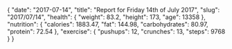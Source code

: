 {
    "date": "2017-07-14",
    "title": "Report for Friday 14th of July 2017",
    "slug": "2017\/07\/14",
    "health": {
        "weight": 83.2,
        "height": 173,
        "age": 13358
    },
    "nutrition": {
        "calories": 1883.47,
        "fat": 144.98,
        "carbohydrates": 80.97,
        "protein": 72.54
    },
    "exercise": {
        "pushups": 12,
        "crunches": 13,
        "steps": 9768
    }
}